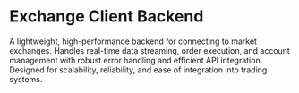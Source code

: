 # Exchange Client Backend 

A lightweight, high-performance backend for connecting to market exchanges. Handles real-time data streaming, order execution, and account management with robust error handling and efficient API integration. Designed for scalability, reliability, and ease of integration into trading systems.